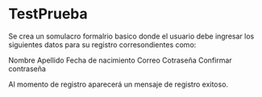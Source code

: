# TestPrueba
Se crea un somulacro formalrio basico donde el usuario debe ingresar los siguientes datos para su registro corresondientes como:

Nombre
Apellido
Fecha de nacimiento
Correo
Cotraseña
Confirmar contraseña

Al momento de registro aparecerá un mensaje de registro exitoso. 
